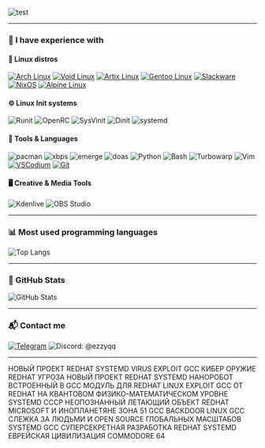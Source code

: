 ![test](./hello.gif)

---

### 🧠 I have experience with

#### 🐧 Linux distros
[![Arch Linux](https://img.shields.io/badge/Arch_Linux-1793D1?style=for-the-badge&logo=arch-linux&logoColor=white)](https://archlinux.org)
[![Void Linux](https://img.shields.io/badge/Void_Linux-000000?style=for-the-badge&logo=void-linux&logoColor=white)](https://voidlinux.org)
[![Artix Linux](https://img.shields.io/badge/Artix_Linux-10A0CC?style=for-the-badge&logo=artix-linux&logoColor=white)](https://artixlinux.org)
[![Gentoo Linux](https://img.shields.io/badge/Gentoo_Linux-54487A?style=for-the-badge&logo=gentoo&logoColor=white)](https://www.gentoo.org/)
[![Slackware](https://img.shields.io/badge/Slackware_Linux-000080?style=for-the-badge&logo=slackware&logoColor=white)](http://www.slackware.com/)
[![NixOS](https://img.shields.io/badge/NixOS-5277C3?style=for-the-badge&logo=nixos&logoColor=white)](https://nixos.org/)
[![Alpine Linux](https://img.shields.io/badge/Alpine_Linux-0D597F?style=for-the-badge&logo=alpine-linux&logoColor=white)](https://www.alpinelinux.org/)

#### ⚙️ Linux Init systems
![Runit](https://img.shields.io/badge/Runit-000000?style=for-the-badge&logo=linux&logoColor=white)
![OpenRC](https://img.shields.io/badge/OpenRC-336699?style=for-the-badge&logo=linux&logoColor=white)
![SysVinit](https://img.shields.io/badge/SysVinit-555555?style=for-the-badge&logo=linux&logoColor=white)
![Dinit](https://img.shields.io/badge/Dinit-222222?style=for-the-badge&logo=linux&logoColor=white)
![systemd](https://img.shields.io/badge/systemd-EE0000?style=for-the-badge&logo=redhat&logoColor=white)

#### 🔧 Tools & Languages
![pacman](https://img.shields.io/badge/pacman-1793D1?style=for-the-badge&logo=arch-linux&logoColor=white)
![xbps](https://img.shields.io/badge/xbps-000000?style=for-the-badge&logo=void-linux&logoColor=white)
![emerge](https://img.shields.io/badge/emerge-54487A?style=for-the-badge&logo=gentoo&logoColor=white)
![doas](https://img.shields.io/badge/doas-333333?style=for-the-badge&logo=openbsd&logoColor=white)
![Python](https://img.shields.io/badge/Python-3776AB?style=for-the-badge&logo=python&logoColor=white)
![Bash](https://img.shields.io/badge/Bash-121011?style=for-the-badge&logo=gnubash&logoColor=white)
![Turbowarp](https://img.shields.io/badge/Turbowarp-FF6600?style=for-the-badge&logo=scratch&logoColor=white)
![Vim](https://img.shields.io/badge/VIM-019733?style=for-the-badge&logo=vim&logoColor=white)
[![VSCodium](https://img.shields.io/badge/VSCodium-2f303f?style=for-the-badge&logo=vscodium&logoColor=white)](https://vscodium.com)
[![Git](https://img.shields.io/badge/Git-F05032?style=for-the-badge&logo=git&logoColor=white)](https://git-scm.com)

#### 🖥️ Creative & Media Tools
![Kdenlive](https://img.shields.io/badge/Kdenlive-527BBE?style=for-the-badge&logo=kdenlive&logoColor=white)
![OBS Studio](https://img.shields.io/badge/OBS_Studio-302E31?style=for-the-badge&logo=obsstudio&logoColor=white)

---

### 📊 Most used programming languages
![Top Langs](https://github-readme-stats.vercel.app/api/top-langs/?username=ezzyqq&layout=compact&theme=dark)

---

### 🔮 GitHub Stats
![GitHub Stats](https://github-readme-stats.vercel.app/api?username=ezzyqq&show_icons=true&theme=dark&layout=compact&hide=prs)

---

### 📬 Contact me

[![Telegram](https://img.shields.io/badge/Telegram-2CA5E0?style=for-the-badge&logo=telegram&logoColor=white)](https://t.me/ezzy27x)
![Discord: @ezzyqq](https://img.shields.io/badge/Discord-ezzyqq-5865F2?style=for-the-badge&logo=discord&logoColor=white)

---

НОВЫЙ ПРОЕКТ REDHAT SYSTEMD VIRUS EXPLOIT GCC КИБЕР ОРУЖИЕ REDHAT УГРОЗА НОВЫЙ ПРОЕКТ REDHAT SYSTEMD НАНОРОБОТ ВСТРОЕННЫЙ В GCC МОДУЛЬ ДЛЯ REDHAT LINUX EXPLOIT GCC ОТ REDHAT НА КВАНТОВОМ ФИЗИКО-МАТЕМАТИЧЕСКОМ УРОВНЕ SYSTEMD СССР НЕОПОЗНАННЫЙ ЛЕТАЮЩИЙ ОБЪЕКТ REDHAT MICROSOFT И ИНОПЛАНЕТЯНЕ ЗОНА 51 GCC BACKDOOR LINUX GCC СЛЕЖКА ЗА ЛЮДЬМИ И OPEN SOURCE ГЛОБАЛЬНЫХ МАСШТАБОВ SYSTEMD GCC СУПЕРСЕКРЕТНАЯ РАЗРАБОТКА REDHAT SYSTEMD ЕВРЕЙСКАЯ ЦИВИЛИЗАЦИЯ COMMODORE 64
